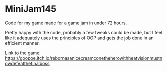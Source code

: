 # MiniJam145

Code for my game made for a game jam in under 72 hours.

Pretty happy with the code, probably a few tweaks could be made, but I feel like it adequately uses the principles of OOP and gets the job done in an efficient manner.

Link to the game: 
https://goopoe.itch.io/rebornasanicecreamconetheherowithheatvisionmustnowdefeatthefinalboss
